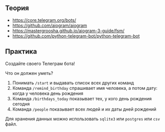 ## Теория

- https://core.telegram.org/bots/
- https://github.com/aiogram/aiogram
- https://mastergroosha.github.io/aiogram-3-guide/fsm/
- https://github.com/python-telegram-bot/python-telegram-bot


## Практика

Создайте своего Телеграм бота!

Что он должен уметь?
1. Понимать `/start` и выдавать список всех других команд
2. Команда `/remind_birthday` спрашивает имя человека, а потом дату: когда у человека день рождения
3. Команда `/birthdays_today` показывает тех, у кого день рождения сегодня
4. Команда `/people` показывает всех людей и их даты дней рождений

Для хранения данных можно использовать `sqlite3` или `postgres` или `csv` файл.
